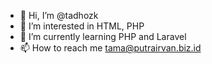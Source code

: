 - 👋 Hi, I’m @tadhozk
- 👀 I’m interested in HTML, PHP
- 🌱 I’m currently learning PHP and Laravel
- 📫 How to reach me tama@putrairvan.biz.id

<!---
tadhozk/tadhozk is a ✨ special ✨ repository because its `README.md` (this file) appears on your GitHub profile.
You can click the Preview link to take a look at your changes.
--->
